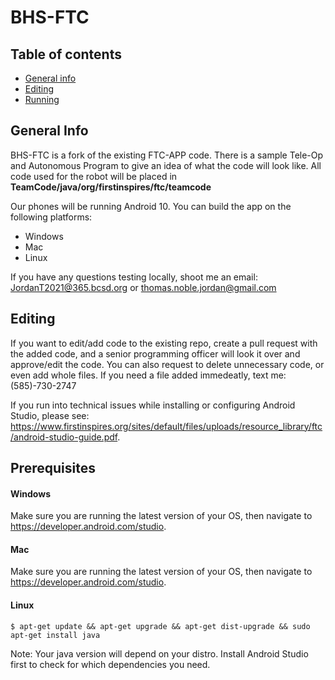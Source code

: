 # BHS-FTC
## Table of contents
* [General info](#general-info)
* [Editing](#editing)
* [Running](#prerequisites)

## General Info
BHS-FTC is a fork of the existing FTC-APP code. There is a sample Tele-Op and Autonomous Program to give an idea of what the code will look like. All code used for the robot will be placed in **TeamCode/java/org/firstinspires/ftc/teamcode**
 
Our phones will be running Android 10. You can build the app on the following platforms:
* Windows
* Mac
* Linux

If you have any questions testing locally, shoot me an email: JordanT2021@365.bcsd.org or thomas.noble.jordan@gmail.com

## Editing
If you want to edit/add code to the existing repo, create a pull request with the added code, and a senior programming officer will look it over and approve/edit the code. You can also request to delete unnecessary code, or even add whole files. If you need a file added immedeatly, text me:
(585)-730-2747

If you run into technical issues while installing or configuring Android Studio, please see: https://www.firstinspires.org/sites/default/files/uploads/resource_library/ftc/android-studio-guide.pdf.

## Prerequisites
#### Windows
Make sure you are running the latest version of your OS, then navigate to https://developer.android.com/studio.
#### Mac
Make sure you are running the latest version of your OS, then navigate to https://developer.android.com/studio.
#### Linux
```
$ apt-get update && apt-get upgrade && apt-get dist-upgrade && sudo apt-get install java
```
Note: Your java version will depend on your distro. Install Android Studio first to check for which dependencies you need. 
